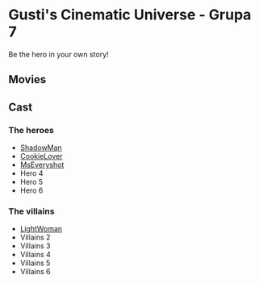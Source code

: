 # Gusti's Cinematic Universe - Grupa 7

Be the hero in your own story!

## Movies

## Cast

### The heroes

- [ShadowMan](./Cast/Heroes/ShadowMan.md)
- [CookieLover](./Cast/Heroes/CookieLover.md)
- [MsEveryshot](./Cast/Heroes/MsEveryshot.md)
- Hero 4
- Hero 5
- Hero 6

### The villains

- [LightWoman](./Cast/Villains/LightWoman.md)
- Villains 2
- Villains 3
- Villains 4
- Villains 5
- Villains 6
